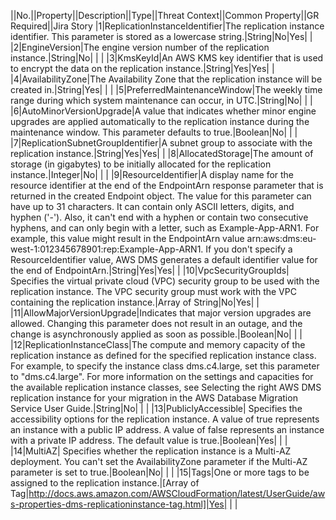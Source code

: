 ||No.||Property||Description||Type||Threat Context||Common Property||GR Required||Jira Story
|1|ReplicationInstanceIdentifier|The replication instance identifier. This parameter is stored as a lowercase string.|String|No|Yes| |
|2|EngineVersion|The engine version number of the replication instance.|String|No| | |
|3|KmsKeyId|An AWS KMS key identifier that is used to encrypt the data on the replication instance.|String|Yes|Yes| |
|4|AvailabilityZone|The Availability Zone that the replication instance will be created in.|String|Yes| | |
|5|PreferredMaintenanceWindow|The weekly time range during which system maintenance can occur, in UTC.|String|No| | |
|6|AutoMinorVersionUpgrade|A value that indicates whether minor engine upgrades are applied automatically to the replication instance during the maintenance window. This parameter defaults to true.|Boolean|No| | |
|7|ReplicationSubnetGroupIdentifier|A subnet group to associate with the replication instance.|String|Yes|Yes| |
|8|AllocatedStorage|The amount of storage (in gigabytes) to be initially allocated for the replication instance.|Integer|No| | |
|9|ResourceIdentifier|A display name for the resource identifier at the end of the EndpointArn response parameter that is returned in the created Endpoint object. The value for this parameter can have up to 31 characters. It can contain only ASCII letters, digits, and hyphen ('-'). Also, it can't end with a hyphen or contain two consecutive hyphens, and can only begin with a letter, such as Example-App-ARN1. For example, this value might result in the EndpointArn value arn:aws:dms:eu-west-1:012345678901:rep:Example-App-ARN1. If you don't specify a ResourceIdentifier value, AWS DMS generates a default identifier value for the end of EndpointArn.|String|Yes|Yes| |
|10|VpcSecurityGroupIds| Specifies the virtual private cloud (VPC) security group to be used with the replication instance. The VPC security group must work with the VPC containing the replication instance.|Array of String|No|Yes| |
|11|AllowMajorVersionUpgrade|Indicates that major version upgrades are allowed. Changing this parameter does not result in an outage, and the change is asynchronously applied as soon as possible.|Boolean|No| | |
|12|ReplicationInstanceClass|The compute and memory capacity of the replication instance as defined for the specified replication instance class. For example, to specify the instance class dms.c4.large, set this parameter to "dms.c4.large". For more information on the settings and capacities for the available replication instance classes, see  Selecting the right AWS DMS replication instance for your migration  in the  AWS Database Migration Service User Guide.|String|No| | |
|13|PubliclyAccessible| Specifies the accessibility options for the replication instance. A value of true represents an instance with a public IP address. A value of false represents an instance with a private IP address. The default value is true.|Boolean|Yes| | |
|14|MultiAZ| Specifies whether the replication instance is a Multi-AZ deployment. You can't set the AvailabilityZone parameter if the Multi-AZ parameter is set to true.|Boolean|No| | |
|15|Tags|One or more tags to be assigned to the replication instance.|[Array of Tag|http://docs.aws.amazon.com/AWSCloudFormation/latest/UserGuide/aws-properties-dms-replicationinstance-tag.html]|Yes| | |
